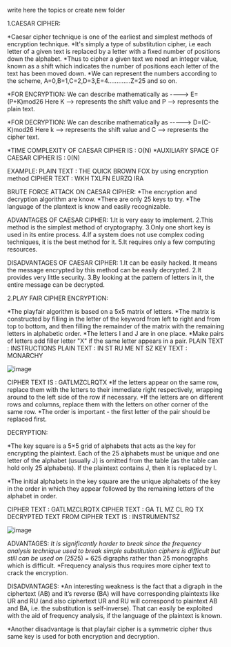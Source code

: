 write here the topics or create new folder

1.CAESAR CIPHER:

*Caesar cipher technique is one of the earliest and simplest methods of encryption technique.
*It's simply a type of substitution cipher, i.e each letter of a given text is replaced by a letter with a fixed number of positions down the alphabet.
*Thus to cipher a given text we need an integer value, known as a shift which indicates the number of positions each letter of the text has been moved down. 
*We can represent the numbers according to the scheme, A=0,B=1,C=2,D=3,E=4.............Z=25 and so on.

*FOR ENCRYPTION:
We can describe mathematically as ----> E=(P+K)mod26 
Here K --> represents the shift value and P --> represents the plain text.

*FOR DECRYPTION:
We can describe mathematically as -----> D=(C-K)mod26
Here k --> represents the shift value and C --> represents the cipher text.

*TIME COMPLEXITY OF CAESAR CIPHER IS : O(N)
*AUXILIARY SPACE OF CAESAR CIPHER IS : 0(N)

EXAMPLE:
PLAIN TEXT : THE QUICK BROWN FOX
by using encryption method
CIPHER TEXT : WKH TXLFN EURZQ IRA

BRUTE FORCE ATTACK ON CAESAR CIPHER:
*The encryption and decryption algorithm are know.
*There are only 25 keys to try.
*The language of the plantext is know and easily recognizable.

ADVANTAGES OF CAESAR CIPHER:
1.It is very easy to implement.
2.This method is the simplest method of cryptography.
3.Only one short key is used in its entire process.
4.If a system does not use complex coding techniques, it is the best method for it.
5.It requires only a few computing resources.

DISADVANTAGES OF CAESAR CIPHER:
1.It can be easily hacked. It means the message encrypted by this method can be easily decrypted.
2.It provides very little security.
3.By looking at the pattern of letters in it, the entire message can be decrypted.





2.PLAY FAIR CIPHER
ENCRYPTION:

*The playfair algorithm is based on a 5x5 matrix of letters.
*The matrix is constructed by filling in the letter of the keyword from left to right and from top to bottom, and then filling the remainder of the matrix with the remaining letters in alphabetic order.
*The letters I and J are in one place.
*Make pairs of letters add filler letter "X" if the same letter appears in a pair.
PLAIN TEXT :  INSTRUCTIONS
PLAIN TEXT : IN ST RU ME NT SZ
KEY TEXT :  MONARCHY

![image](https://user-images.githubusercontent.com/88045527/196042883-38b89cc9-8599-4ee4-a28b-d545662320a8.png)

CIPHER TEXT IS : GATLMZCLRQTX
*If the letters appear on the same row, replace them with the letters to their immediate right respectively, wrapping around to the left side of the row if necessary. 
*If the letters are on different rows and columns, replace them with the letters on other corner of the same row. 
*The order is important - the first letter of the pair should be replaced first. 

DECRYPTION:

*The key square is a 5×5 grid of alphabets that acts as the key for encrypting the plaintext. Each of the 25 alphabets must be unique and one letter of the alphabet (usually J) is omitted from the table (as the table can hold only 25 alphabets). If the plaintext contains J, then it is replaced by I. 
 
*The initial alphabets in the key square are the unique alphabets of the key in the order in which they appear followed by the remaining letters of the alphabet in order. 

CIPHER TEXT :  GATLMZCLRQTX
CIPHER TEXT : GA TL MZ CL RQ TX
DECRYPTED TEXT FROM CIPHER TEXT IS : INSTRUMENTSZ

![image](https://user-images.githubusercontent.com/88045527/196043192-17513aba-39cb-4c94-b266-e7b6f70c6146.png)


ADVANTAGES:
*It is significantly harder to break since the frequency analysis technique used to break simple substitution ciphers is difficult but still can be used on (25*25) = 625 digraphs rather than 25 monographs which is difficult. 
*Frequency analysis thus requires more cipher text to crack the encryption. 

DISADVANTAGES:
*An interesting weakness is the fact that a digraph in the ciphertext (AB) and it’s reverse (BA) will have corresponding plaintexts like UR and RU (and also ciphertext UR and RU will correspond to plaintext AB and BA, i.e. the substitution is self-inverse). That can easily be exploited with the aid of frequency analysis, if the language of the plaintext is known. 
 
*Another disadvantage is that playfair cipher is a symmetric cipher thus same key is used for both encryption and decryption. 
